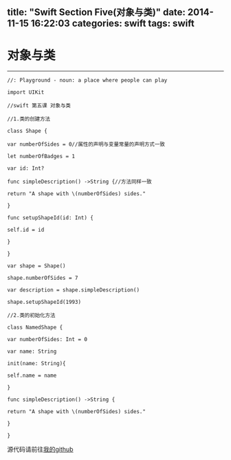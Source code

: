 title: "Swift Section Five(对象与类)" 
date: 2014-11-15 16:22:03 
categories: swift 
tags: swift 
---

# 对象与类
---

    //: Playground - noun: a place where people can play

    import UIKit

    //swift 第五课 对象与类

    //1.类的创建方法

    class Shape {

    var numberOfSides = 0//属性的声明与变量常量的声明方式一致

    let numberOfBadges = 1

    var id: Int?

    func simpleDescription() ->String {//方法同样一致

    return "A shape with \(numberOfSides) sides."

    }

    func setupShapeId(id: Int) {

    self.id = id

    }

    }

    var shape = Shape()

    shape.numberOfSides = 7

    var description = shape.simpleDescription()

    shape.setupShapeId(1993)

    //2.类的初始化方法

    class NamedShape {

    var numberOfSides: Int = 0

    var name: String

    init(name: String){

    self.name = name

    }

    func simpleDescription() ->String {

    return "A shape with \(numberOfSides) sides."

    }

    }

源代码请前往[我的github][1]

[1]:https://github.com/bb-coder/swift_Session